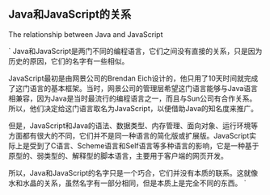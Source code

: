 ## Java和JavaScript的关系

The relationship between Java and JavaScript

`
Java和JavaScript是两门不同的编程语言，它们之间没有直接的关系，只是因为历史的原因，它们的名字有一些相似。

JavaScript最初是由网景公司的Brendan Eich设计的，他只用了10天时间就完成了这门语言的基本框架。当时，网景公司的管理层希望这门语言能够与Java语言相兼容，因为Java是当时最流行的编程语言之一，而且与Sun公司有合作关系。所以，他们决定给这门语言取名为JavaScript，以便借助Java的知名度来推广。

但是，JavaScript和Java的语法、数据类型、内存管理、面向对象、运行环境等方面都有很大的不同，它们并不是同一种语言的简化版或扩展版。JavaScript实际上是受到了C语言、Scheme语言和Self语言等多种语言的影响，它是一种基于原型的、弱类型的、解释型的脚本语言，主要用于客户端的网页开发。

所以，Java和JavaScript的名字只是一个巧合，它们并没有本质的联系。这就像水和水晶的关系，虽然名字有一部分相同，但是本质上是完全不同的东西。
`